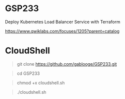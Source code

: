 # GSP233

Deploy Kubernetes Load Balancer Service with Terraform

https://www.qwiklabs.com/focuses/1205?parent=catalog

# CloudShell
> git clone https://github.com/gablooge/GSP233.git

> cd GSP233

> chmod +x cloudshell.sh

> ./cloudshell.sh 


